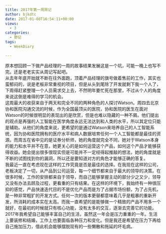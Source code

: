 ```yaml
---
title: 2017年第一周周记
author: bjkdtc
date: 2017-01-08T16:54:11+00:00
views:
  - 3
categories:
  - 野记
tags:
  - WeekDiary

---
```

<div>
  原本想回顾一下做产品经理的一周的故事结果发展这是一个坑，可能一晚上也写不完。还是老老实实从周记写起吧。
</div>

<div>
</div>

<div>
  从去年年底开始就不断在往外面跑，顶着产品经理的旗号做着售前的工作，其实也蛮郁闷的，说是老板非常重视的项目，但是从头到尾除了开发就剩下我一个人了，下周得赶紧整理一个人员需求交上去，不然明年要忙死在那里，不过从个人的角度来说这倒是难得的学习的机会。
</div>

<div>
</div>

<div>
  这周最大的收获来自于两天和完全不同的两种角色的人探讨Watson。周四去北京协和医院沟通交流的时候，作为全国最顶尖的医院，协和医院的医生在面对Watson的时候很明显的表现出的是欣赏，但是也难以隐藏的一种不屑。他们提出的观点是再强的人工智能在医学角度永远无法达到和人类的水平，所以其定位只能是辅助。从他们的角度来说，更希望的是通过Watson来培养自己的人工智能系统，因为协和医院拥有的医疗水平和病人数据培育任何一个人工智能都是最佳的资源。而周五在省中见的是证券分析师，她的角度就完全不同，她对于Watson本身的能力和水平并不在意，她更关心的是如何运营这个产品，如何这个产品才能够获得收益。她会提出很多很现实但是可能并不一定经得起推敲的想法，她的角度就是不断的试图找到你的漏洞，所以还是要知道对方的角色才能够正确的答复。
</div>

<div>
</div>

<div>
  我最近一直在考虑现在这样的工作究竟是否是最佳的选择。在我现在这样的公司，老板决定了一切，从产品到公司运营，每一个细节都来自于最大的领导的决策。在很多时候，工作的安排都来自于领导，而自己能够掌握主动的部分少之又少，领导又没有办法去顾及过程，更看重的只有结果。在这样的环境下，我始终有一种很压抑的感觉，产品快速迭代目的不是优化产品而是为了占据市场份额，为了占先机，是一种非常粗犷的开发方式。任何一次的版本更替都意味着几乎是粗暴的重新开发，所消耗的成本实在太高。而我一直希望的是能够做一个精致的产品不用多一个就好，在最初的时候就只有核心功能，没有太多的交互，逐渐去完善它的功能。
</div>

<div>
</div>

<div>
  2017年我希望自己能够丰富自己的生活，虽然这一年会是压力重重的一年。生活上要装修和结婚，工作上也要面临各种压力和变化。但是我还是希望在压力下再给自己施加压力，借此机会能够摆脱现有的一些懒散和拖延的坏毛病。
</div>